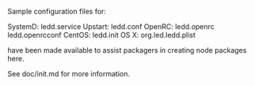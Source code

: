 Sample configuration files for:

SystemD: ledd.service
Upstart: ledd.conf
OpenRC:  ledd.openrc
         ledd.openrcconf
CentOS:  ledd.init
OS X:    org.led.ledd.plist

have been made available to assist packagers in creating node packages here.

See doc/init.md for more information.
